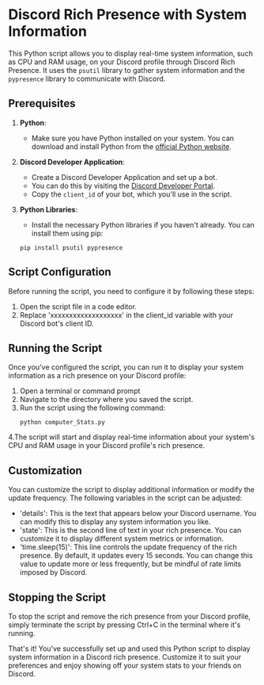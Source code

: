 # Discord Rich Presence with System Information

This Python script allows you to display real-time system information, such as CPU and RAM usage, on your Discord profile through Discord Rich Presence. It uses the `psutil` library to gather system information and the `pypresence` library to communicate with Discord.

## Prerequisites

1. **Python**:
   - Make sure you have Python installed on your system. You can download and install Python from the [official Python website](https://www.python.org/downloads/).

2. **Discord Developer Application**:
   - Create a Discord Developer Application and set up a bot.
   - You can do this by visiting the [Discord Developer Portal](https://discord.com/developers/applications).
   - Copy the `client_id` of your bot, which you'll use in the script.

3. **Python Libraries**:
   - Install the necessary Python libraries if you haven't already. You can install them using pip:
   
   ```shell
   pip install psutil pypresence

## Script Configuration
Before running the script, you need to configure it by following these steps:
1. Open the script file in a code editor.
2. Replace 'xxxxxxxxxxxxxxxxxxx' in the client_id variable with your Discord bot's client ID.

## Running the Script
Once you've configured the script, you can run it to display your system information as a rich presence on your Discord profile:
1. Open a terminal or command prompt
2. Navigate to the directory where you saved the script.
3. Run the script using the following command:
   ```shell
   python computer_Stats.py
   
 4.The script will start and display real-time information about your system's CPU and RAM usage in your Discord profile's 
 rich presence.
## Customization

You can customize the script to display additional information or modify the update frequency. The following variables in the script can be adjusted:
- 'details': This is the text that appears below your Discord username. You can modify this to display any system information you like.
- 'state': This is the second line of text in your rich presence. You can customize it to display different system metrics or information.
- 'time.sleep(15)': This line controls the update frequency of the rich presence. By default, it updates every 15 seconds. You can change this value to update more or less frequently, but be mindful of rate limits imposed by Discord.

## Stopping the Script
To stop the script and remove the rich presence from your Discord profile, simply terminate the script by pressing Ctrl+C in the terminal where it's running.

That's it! You've successfully set up and used this Python script to display system information in a Discord rich presence. Customize it to suit your preferences and enjoy showing off your system stats to your friends on Discord.


